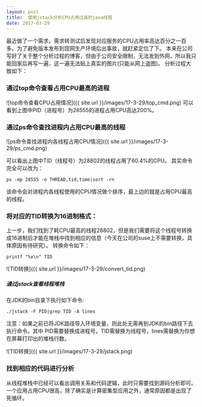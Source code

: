 ```yaml
---
layout: post
title:  使用jstack分析CPU占用过高的java线程
date: 2017-03-29
---
```


最近做了一个需求，需求转测试后发现对应服务的CPU占用率高达百分之一百多。为了避免版本发布到现网生产环境后出事故，就赶紧定位了下。
本来在公司写好了关于整个分析过程的博客，但由于公司安全限制，无法发到外网，所以我只能回家后再写一遍，这一遍无法贴上真实的图片(只能从网上盗图)。
分析过程大致如下：

### 通过top命令查看占用CPU最高的进程
![top命令查看CPU占用情况]({{ site.url }}/images/17-3-29/top_cmd.png)
可以看到上图中PID（进程号）为28555的进程占用CPU高达200%。

### 通过ps命令查找进程内占用CPU最高的线程
![ps命令查找进程内各线程占用CPU情况]({{ site.url }}/images/17-3-29/ps_cmd.png)

可以看出上图中TID（线程号）为28802的线程占用了60.4%的CPU。
其实命令完全可以改为：
```
ps -mp 28555 -o THREAD,tid,time|sort -rn
```
该命令会对进程内各线程使用的CPU情况做个排序，最上边的就是占用CPU最高的线程。

### 将对应的TID转换为16进制格式：
上一步，我们找到了耗CPU最高的线程28802，但是我们需要将这个线程号转换成16进制后才能在堆栈中找到相应的信息（今天在公司的suse上不需要转换，具体原因有待研究）。
转换命令如下：
```
printf "%x\n" TID
```
![TID转换]({{ site.url }}/images/17-3-29/convert_tid.png)

##### 通过jstack查看线程堆栈
在JDK的bin目录下执行如下命令:
```
./jstack -F PID|grep TID -A lines
```
注意：如果之前已将JDK路径导入环境变量，则此处无需再到JDK的bin路径下去执行命令。其中
PID需要替换成进程号，TID需替换为线程号，lines需替换为你想在屏幕打印出的堆栈行数。

![TID转换]({{ site.url }}/images/17-3-29/jstack.png)

### 找到相应的代码进行分析
从线程堆栈中已经可以看出调用关系和代码逻辑，此时只需要找到源码分析即可。一个应用占用CPU很高，除了确实是计算密集型应用之外，通常原因都是出现了死循环。
